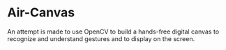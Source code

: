 # Air-Canvas
 An attempt is made to use OpenCV to build a hands-free digital canvas to recognize and understand gestures and to display on the screen.
